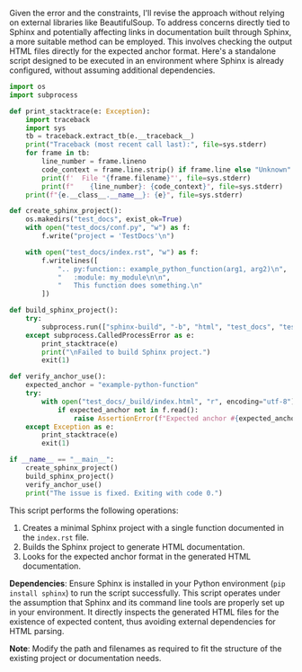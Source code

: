 Given the error and the constraints, I'll revise the approach without relying on external libraries like BeautifulSoup. To address concerns directly tied to Sphinx and potentially affecting links in documentation built through Sphinx, a more suitable method can be employed. This involves checking the output HTML files directly for the expected anchor format. Here's a standalone script designed to be executed in an environment where Sphinx is already configured, without assuming additional dependencies.

```python
import os
import subprocess

def print_stacktrace(e: Exception):
    import traceback
    import sys
    tb = traceback.extract_tb(e.__traceback__)
    print("Traceback (most recent call last):", file=sys.stderr)
    for frame in tb:
        line_number = frame.lineno
        code_context = frame.line.strip() if frame.line else "Unknown"
        print(f'  File "{frame.filename}"', file=sys.stderr)
        print(f"    {line_number}: {code_context}", file=sys.stderr)
    print(f"{e.__class__.__name__}: {e}", file=sys.stderr)

def create_sphinx_project():
    os.makedirs("test_docs", exist_ok=True)
    with open("test_docs/conf.py", "w") as f:
        f.write("project = 'TestDocs'\n")

    with open("test_docs/index.rst", "w") as f:
        f.writelines([
            ".. py:function:: example_python_function(arg1, arg2)\n",
            "   :module: my_module\n\n",
            "   This function does something.\n"
        ])

def build_sphinx_project():
    try:
        subprocess.run(["sphinx-build", "-b", "html", "test_docs", "test_docs/_build"], check=True)
    except subprocess.CalledProcessError as e:
        print_stacktrace(e)
        print("\nFailed to build Sphinx project.")
        exit(1)

def verify_anchor_use():
    expected_anchor = "example-python-function"
    try:
        with open("test_docs/_build/index.html", "r", encoding="utf-8") as f:
            if expected_anchor not in f.read():
                raise AssertionError(f"Expected anchor #{expected_anchor} not found in HTML.")
    except Exception as e:
        print_stacktrace(e)
        exit(1)

if __name__ == "__main__":
    create_sphinx_project()
    build_sphinx_project()
    verify_anchor_use()
    print("The issue is fixed. Exiting with code 0.")
```

This script performs the following operations:
1. Creates a minimal Sphinx project with a single function documented in the `index.rst` file.
2. Builds the Sphinx project to generate HTML documentation.
3. Looks for the expected anchor format in the generated HTML documentation.

**Dependencies**: Ensure Sphinx is installed in your Python environment (`pip install sphinx`) to run the script successfully. This script operates under the assumption that Sphinx and its command line tools are properly set up in your environment. It directly inspects the generated HTML files for the existence of expected content, thus avoiding external dependencies for HTML parsing.

**Note**: Modify the path and filenames as required to fit the structure of the existing project or documentation needs.
